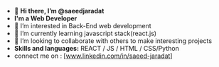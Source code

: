 - 👋 **Hi there, I’m @saeedjaradat**
- **I'm a Web Developer**
- 👀 I’m interested in Back-End web development
- 🌱 I’m currently learning  javascript stack(react.js)
- 💞️ I’m looking to collaborate with  others to make interesting projects
-  **Skills and languages:**
 REACT / JS / HTML / CSS/Python
- connect me on : [www.linkedin.com/in/saeed-jaradat]


